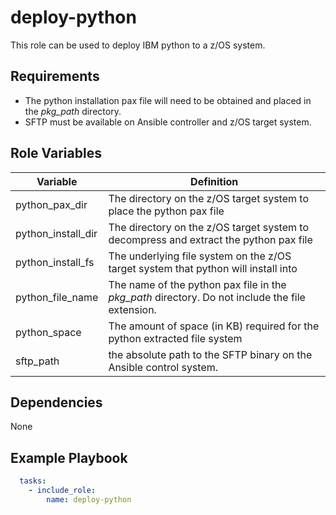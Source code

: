 deploy-python
=========

This role can be used to deploy IBM python to a z/OS system.

Requirements
------------

* The python installation pax file will need to be obtained and placed in the _pkg\_path_ directory.
* SFTP must be available on Ansible controller and z/OS target system.

Role Variables
--------------

| Variable            | Definition                                                                                                                                                                              |
|---------------------|-----------------------------------------------------------------------------------------------------------------------------------------------------------------------------------------|
| python_pax_dir      | The directory on the z/OS target system to place the python pax file                                                                                                 |
| python_install_dir  | The directory on the z/OS target system to decompress and extract the python pax file                                                                                |
| python_install_fs   | The underlying file system on the z/OS target system that python will install into                                                                                   |
| python_file_name    | The name of the python pax file in the _pkg\_path_ directory. Do not include the file extension.                                                                     |
| python_space        | The amount of space (in KB) required for the python extracted file system                                                                                            |
| sftp_path           | the absolute path to the SFTP binary on the Ansible control system.                                                                                                  |

Dependencies
------------

None

Example Playbook
----------------

```yaml
  tasks:
    - include_role:
        name: deploy-python
```
